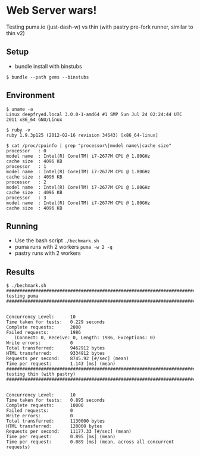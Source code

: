 # Web Server wars!

Testing puma.io (just-dash-w) vs thin (with pastry pre-fork runner, similar to thin v2)

## Setup

* bundle install with binstubs

```
$ bundle --path gems --binstubs
```

## Environment

```
$ uname -a
Linux deepfryed.local 3.0.0-1-amd64 #1 SMP Sun Jul 24 02:24:44 UTC 2011 x86_64 GNU/Linux

$ ruby -v
ruby 1.9.3p125 (2012-02-16 revision 34643) [x86_64-linux]

$ cat /proc/cpuinfo | grep "processor\|model name\|cache size"
processor	: 0
model name	: Intel(R) Core(TM) i7-2677M CPU @ 1.80GHz
cache size	: 4096 KB
processor	: 1
model name	: Intel(R) Core(TM) i7-2677M CPU @ 1.80GHz
cache size	: 4096 KB
processor	: 2
model name	: Intel(R) Core(TM) i7-2677M CPU @ 1.80GHz
cache size	: 4096 KB
processor	: 3
model name	: Intel(R) Core(TM) i7-2677M CPU @ 1.80GHz
cache size	: 4096 KB
```

## Running

* Use the bash script `./bechmark.sh`
* puma runs with 2 workers `puma -w 2 -q`
* pastry runs with 2 workers

## Results

```
$ ./bechmark.sh 
##########################################################################################
testing puma
##########################################################################################


Concurrency Level:      10
Time taken for tests:   0.229 seconds
Complete requests:      2000
Failed requests:        1986
   (Connect: 0, Receive: 0, Length: 1986, Exceptions: 0)
Write errors:           0
Total transferred:      9462912 bytes
HTML transferred:       9334912 bytes
Requests per second:    8745.92 [#/sec] (mean)
Time per request:       1.143 [ms] (mean)
##########################################################################################
testing thin (with pastry)
##########################################################################################


Concurrency Level:      10
Time taken for tests:   0.895 seconds
Complete requests:      10000
Failed requests:        0
Write errors:           0
Total transferred:      1130000 bytes
HTML transferred:       120000 bytes
Requests per second:    11177.33 [#/sec] (mean)
Time per request:       0.895 [ms] (mean)
Time per request:       0.089 [ms] (mean, across all concurrent requests)
```
